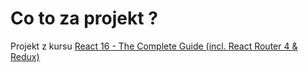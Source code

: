 # Co to za projekt ?

Projekt z kursu [React 16 - The Complete Guide (incl. React Router 4 & Redux)](https://www.udemy.com/react-the-complete-guide-incl-redux/)
